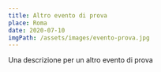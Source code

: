 ```yaml
---
title: Altro evento di prova
place: Roma
date: 2020-07-10
imgPath: /assets/images/evento-prova.jpg
---
```

Una descrizione per un altro evento di prova